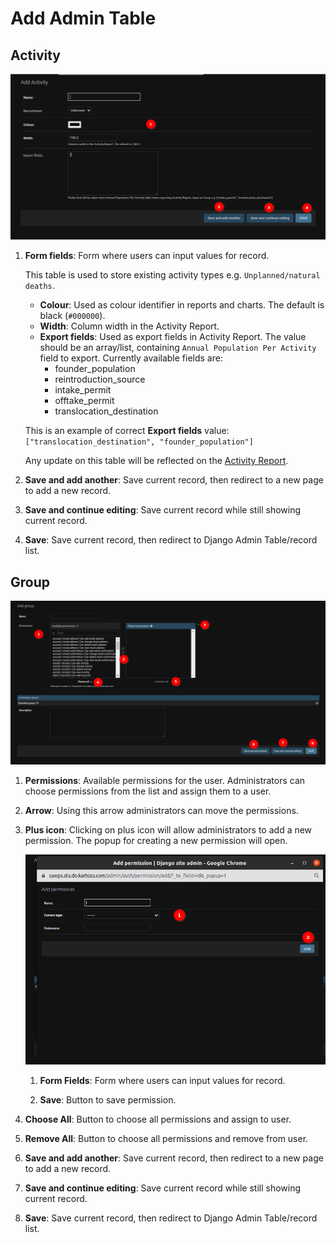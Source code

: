 # Add Admin Table

## Activity

![Add Activity](./img/django-add-data-3.png)

1. **Form fields**: Form where users can input values for record.

    This table is used to store existing activity types e.g. `Unplanned/natural deaths`.

    * **Colour**: Used as colour identifier in reports and charts. The default is black (`#000000`).
    * **Width**: Column width in the Activity Report.
    * **Export fields**: Used as export fields in Activity Report. The value should be an array/list, containing
    `Annual Population Per Activity` field to export. Currently available fields are:
        * founder_population
        * reintroduction_source
        * intake_permit
        * offtake_permit
        * translocation_destination

    This is an example of correct **Export fields** value:
    `["translocation_destination", "founder_population"]`

    Any update on this table will be reflected on the [Activity Report](../../user/manual/explore/reports.md).


3. **Save and add another**: Save current record, then redirect to a new page to add a new record.

4. **Save and continue editing**: Save current record while still showing current record.

5. **Save**: Save current record, then redirect to Django Admin Table/record list.

## Group

![Group Permissions](./img/django-add-data-1.png)

1. **Permissions**: Available permissions for the user. Administrators can choose permissions from the list and assign them to a user.

2. **Arrow**: Using this arrow administrators can move the permissions.

3. **Plus icon**: Clicking on plus icon will allow administrators to add a new permission. The popup for creating a new permission will open.

    ![Add Permission](./img/django-add-data-2.png)

    1. **Form Fields**: Form where users can input values for record.

    2. **Save**: Button to save permission.


4. **Choose All**: Button to choose all permissions and assign to user.

5. **Remove All**: Button to choose all permissions and remove from user.

6. **Save and add another**: Save current record, then redirect to a new page to add a new record.

7. **Save and continue editing**: Save current record while still showing current record.

8. **Save**: Save current record, then redirect to Django Admin Table/record list.
